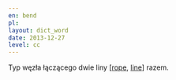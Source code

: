 ```yaml
---
en: bend
pl: 
layout: dict_word
date: 2013-12-27
level: cc
---
```


Typ węzła łączącego dwie liny [[rope](/dict/yacht-parts/rigging/rope.html), [line](/dict/yacht-parts/rigging/line.html)] razem. 

